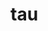 # tau

<!--

Tau.Lang

Tau.Lang.Expr
Tau.Lang.Expr.Data
Tau.Lang.Expr.Code

Tau.Lang.Type
Tau.Lang.Type.Data
Tau.Lang.Type.Code

Tau.Lang.Core

Tau.Comp
Tau.Comp.Prog
Tau.Comp.Tree

Tau.Comp.TypeInference
Tau.Comp.Unification
Tau.Comp.Pipeline

Tau.Tech
Tau.Tech.Compiler

Tau.Util
Tau.Util.Env

Tau.Eval

Tau.Libs

Tau.Magic





let
  fn
    | ("foo", Some(y))
        when(y == 1)    = 1
      , when(y == 2)    = 2
      , otherwise       = 4
    | (_, None)         = 0 : Int
    | (_, _)            = 999 : Int
  in
    fn( "baz"
      , Some(2 : Int) )


let
  fn
    | ("foo", Some(y))
        when(y == 1) = 1
      , when(y == 2) = 2
      , otherwise    = 4
    | (_, None)      = 0 : Int
    | (_, _)         = 999 : Int
  in
    fn( "baz"
      , Some(2 : Int) )


https://hackage.haskell.org/package/numhask

fix
  nat' =
    ((go, n) =>
      match n with
        | succ(m) = go(succ'(m, nat'(go, m)))
        | zero    = go(zero'))
  in
    let
      factorial(n) =
        n.nat'( zero' =>
                  succ(zero)
              | succ'(m, x) =>
                  succ(m) * x )
      in
        factorial(3)


fix
  nat! =
    ((go, n) =>
      match n with
        | succ(m) = go(succ!(m, nat!(go, m)))
        | zero    = go(zero!))
  in
    let
      factorial(n) =
        n.nat!( zero! =>
                  succ(zero)
              | succ!(m, x) =>
                  succ(m) * x )
      in
        factorial(3)



factorial : nat -> nat
factorial(n) =
  fold n as
    | zero         = 1
    | succ(m), val = succ(m) * val


-- proposal:
factorial(n) : nat -> nat =
  fold n as
    | zero         = 1
    | succ(m), val = succ(m) * val




headSize
  : (Ord a)
    => a
    -> Option string
headSize
  | x :: xs
      when(x > 100) = Some("L")
    , when(x > 10)  = Some("M")
    , otherwise     = Some("S")
  | _               = None


-- proposal:
headSize (Ord a) : a -> Option string
  | x :: xs
      when(x > 100) = Some("L")
    , when(x > 10)  = Some("M")
    , otherwise     = Some("S")
  | _               = None


-- proposal:
headSize : (Ord a) => a -> Option string
  | x :: xs
      when(x > 100) = Some("L")
    , when(x > 10)  = Some("M")
    , otherwise     = Some("S")
  | _               = None



type Size = Small | Medium | Large


headSize
  : (Ord a)
  => a
  -> Option Size
headSize
  | x :: xs
      when(x > 100) = Some(Large)
    , when(x > 10)  = Some(Medium)
    , otherwise     = Some(Small)
  | _               = None



map : (a -> b) -> List a -> List b
map(f, xs) = xs.List'(Nil' => [] | Cons'(y, _, ys) => f(y) :: ys)


map : (a -> b) -> List a -> List b
map(f, xs) =
  fold xs as
    | []           = []
    | (y :: _), ys = f(y) :: ys


-- proposal:
map(f, xs) { (Functor f) : (a -> b) -> f a -> f b } =
  fold xs as
    | []           = []
    | (y :: _), ys = f(y) :: ys


-- proposal:
map(f, xs) of (Functor f) : (a -> b) -> f a -> f b =
  fold xs as
    | []           = []
    | (y :: _), ys = f(y) :: ys



-- proposal:
map(f, xs) : (Functor f) => (a -> b) -> f a -> f b =
  fold xs as
    | []           = []
    | (y :: _), ys = f(y) :: ys


-- proposal:
map(f, xs) 
  : (Functor f) => (a -> b) -> f a -> f b 
  = fold xs as
    | []           = []
    | (y :: _), ys = f(y) :: ys






fix
  List' =
    ((go, ys) =>
      match ys with
        | x :: xs = go(Cons'(x, xs, List'(go, xs)))
        | []      = go(Nil'))
  in
    let
      map(f, xs) =
        xs.List'( Nil' => []
                | Cons'(y, _, ys) => f(y) :: ys )
      in
        [1, 2, 3, 4].map(x => x + 1)




isZero : nat -> bool
isZero
  | zero = true
  | _    = false

fourIsZero : bool
fourIsZero = 4.isZero


fourIsZero : bool =
  4.isZero




match (x, y) with
  | (1, x)
      when(x /= 0) => x
    , otherwise    => 0
  | _              => 100

match (x, y) with
  | (1, x)
      when(x /= 0) = x
    , otherwise    = 0
  | _              = 100


cotype Stream a =
  { Head : a
  , Tail : Stream a
  }

cotype Stream a =
  ( Head : a
  , Tail : Stream a
  )

let
  s =
    !Stream( Head = 1, Tail = t )
  in
    s.Head

let
  s =
    Stream( Head = 1, Tail = t )
  in
    s.Head


enumFrom : Nat -> Stream Nat
enumFrom n = Stream
  { Head = n
  , Tail = enumFrom (Succ n)
  }

enumFrom : Nat -> Stream Nat
enumFrom n =
  Stream'((m, s) =>
    ( m + 1
    , Stream( Head = n
            , Tail = s )
    ), n)

type List a
  = Nil
  | Cons (List (Option a))

??

{#} Record
(#) Codata

type Stream a = Stream ( Head : a, Tail : Stream a )

enumFrom : nat -> Stream nat
enumFrom n =
  Stream (unfold((m, s) => (m + 1, ( Head = m, Tail = Stream s )), n))

baz : ( Head : a | r ) -> a
baz s = s.Head

baz : _ ( Head : a | r ) -> a
baz s = s.Head


baz2 : Stream a -> a
baz2 (Stream s) = s.Head


_.Head


type Stream a = Stream ( Head : a, Tail : Stream a )




-->
